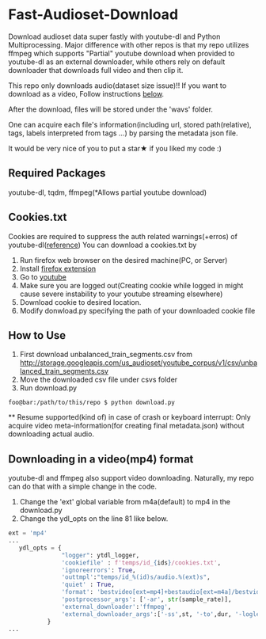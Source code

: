 # Fast-Audioset-Download
Download audioset data super fastly with youtube-dl and Python Multiprocessing. Major difference with other repos is that my repo utilizes ffmpeg which supports "Partial" youtube download when provided to youtube-dl as an external downloader, while others rely on default downloader that downloads full video and then clip it.

This repo only downloads audio(dataset size issue)!! If you want to download as a video, Follow instructions [below](#down-as-video).

After the download, files will be stored under the 'wavs' folder. 

One can acquire each file's information(including url, stored path(relative), tags, labels interpreted from tags ...) by parsing the metadata json file. 

It would be very nice of you to put a star★ if you liked my code :)

## Required Packages
youtube-dl, tqdm, ffmpeg(*Allows partial youtube download)

## Cookies.txt
Cookies are required to suppress the auth related warnings(+erros) of youtube-dl([reference](https://github.com/ytdl-org/youtube-dl/issues/31250))
You can download a cookies.txt by 
 1. Run firefox web browser on the desired machine(PC, or Server)
 2. Install [firefox extension](https://addons.mozilla.org/ko/firefox/addon/cookies-txt/)
 3. Go to [youtube](https://youtube.com)
 4. Make sure you are logged out(Creating cookie while logged in might cause severe instability to your youtube streaming elsewhere)
 5. Download cookie to desired location.
 6. Modify donwload.py specifying the path of your downloaded cookie file
## How to Use
 1. First download unbalanced_train_segments.csv from http://storage.googleapis.com/us_audioset/youtube_corpus/v1/csv/unbalanced_train_segments.csv
 2. Move the downloaded csv file under csvs folder
 3. Run download.py

```shell
foo@bar:/path/to/this/repo $ python download.py
```
** Resume supported(kind of) in case of crash or keyboard interrupt: Only acquire video meta-information(for creating final metadata.json) without downloading actual audio. 

## Downloading in a video(mp4) format<a name="down-as-video"></a>
youtube-dl and ffmpeg also support video downloading. Naturally, my repo can do that with a simple change in the code.

 1. Change the 'ext' global variable from m4a(default) to mp4 in the download.py
 2. Change the ydl_opts on the line 81 like below.
 ```python
ext = 'mp4'
...
    ydl_opts = {
                "logger": ytdl_logger,
                'cookiefile' : f'temps/id_{ids}/cookies.txt',
                'ignoreerrors': True,
                'outtmpl':"temps/id_%(id)s/audio.%(ext)s",
                'quiet' : True,
                'format': 'bestvideo[ext=mp4]+bestaudio[ext=m4a]/bestvideo+bestaudio',
                'postprocessor_args': ['-ar', str(sample_rate)],
                'external_downloader':'ffmpeg',
                'external_downloader_args':['-ss',st, '-to',dur, '-loglevel', 'quiet']
            }
...
 ```
